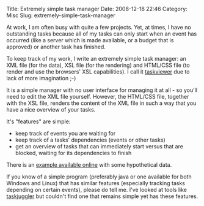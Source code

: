 Title: Extremely simple task manager
Date: 2008-12-18 22:46
Category: Misc
Slug: extremely-simple-task-manager

At work, I am often busy with quite a few projects. Yet, at times, I
have no outstanding tasks because all of my tasks can only start when an
event has occurred (like a server which is made available, or a budget
that is approved) or another task has finished.

To keep track of my work, I write an extremely simple task manager: an
XML file (for the data), XSL file (for the rendering) and HTML/CSS file
(to render and use the browsers' XSL capabilities). I call it
[taskviewer](http://swift.siphos.be/tools-taskviewer.html) due to lack
of more imagination ;-)

It is a simple manager with no user interface for managing it at all -
so you'll need to edit the XML file yourself. However, the HTML/CSS
file, together with the XSL file, renders the content of the XML file in
such a way that you have a nice overview of your tasks.

It's "features" are simple:

-   keep track of events you are waiting for
-   keep track of a tasks' dependencies (events or other tasks)
-   get an overview of tasks that can immediately start versus that are
    blocked, waiting for its dependencies to finish

There is an [example available
online](http://swift.siphos.be/tools/taskviewer/taskviewer.html) with
some hypothetical data.

If you know of a simple program (preferably java or one available for
both Windows and Linux) that has similar features (especially tracking
tasks depending on certain events), please do tell me. I've looked at
tools like [taskjuggler](http://www.taskjuggler.org) but couldn't find
one that remains simple yet has these features.

